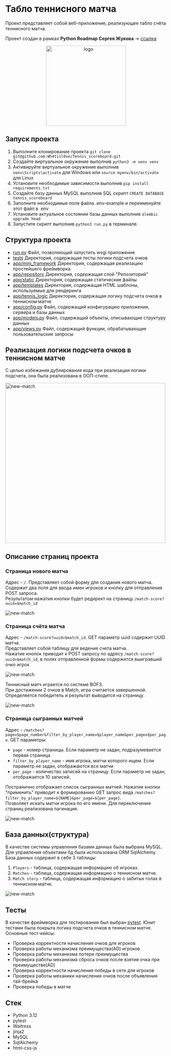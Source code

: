 # Табло теннисного матча

Проект представляет собой веб-приложение, реализующее табло счёта теннисного матча.

Проект создан в рамках **Python Roadmap Сергея Жукова** -> [ссылка](https://zhukovsd.github.io/python-backend-learning-course/)
  

<p align="center">
  <img src="./docs/logo.png" width="250" height="250" alt="logo"/>
</p>

## Запуск проекта
1. Выполните клонирование проекта `git clone git@github.com:Wh4tisl0ve/Tennis_scoreboard.git`
2. Создайте виртуальное окружение выполнив `python3 -m venv venv`
3. Активируйте виртуальное окружение выполнив `venv\Scripts\activate` для Windows или `source myenv/bin/activate` для Linux
4. Установите необходимые зависимости выполнив `pip install requirements.txt`
5. Создайте базу данных MySQL выполнив SQL скрипт `CREATE DATABASE tennis_scoreboard`
6. Заполните необходимые поля файла .env-example и переименуйте этот файл в .env
7. Установите актуальное состояние базы данных выполнив `alembic upgrade head` 
8. Запустите скрипт выполнив `python3 run.py` в терминале.

## Структура проекта

* [run.py](run.py) Файл, позволяющий запустить wsgi приложение
* [tests](tests) Директория, содержащая тесты логики подсчета очков
* [app/mini_framework](app/mini_framework) Директория, содержащая реализацию простейшего фреймворка
* [app/repository](app/repository) Директория, содержащая слой "Репозиторий"
* [app/static](app/static) Директория, содержащая статические файлы
* [app/templates](app/templates) Директория, содержащая HTML шаблоны, используемые для рендеринга
* [app/tennis_logic](app/tennis_logic) Директория, содержащая логику подсчета очков в теннисном матче
* [app/config.py](app/config.py) Файл, содержащий конфигурацию приложения, сервера и базы данных
* [app/models.py](app/models.py) Файл, содержащий объекты, описывающие структуру данных
* [app/views.py](app/controllers.py) Файл, содержащий функции, обрабатывающие пользовательские запросы

## Реализация логики подсчета очков в теннисном матче
С целью избежания дублирования кода при реализации логики подсчета, она была реализована в ООП-стиле.

<img src="./docs/tennis-schema.png" width="500" height="500" alt="new-match"/>

## Описание страниц проекта
### Страница нового матча 
Адрес - `/`.
Представляет собой форму для создания нового матча. 
Содержит два поля для ввода имен игроков и кнопку для отправления POST запроса.  
Результатом нажатия кнопки будет редирект на страницу `/match-score?uuid=$match_id`

<img src="./docs/new-match.jpg" alt="new-match"/>

### Страница счёта матча
Адрес - `/match-score?uuid=$match_id`. GET параметр uuid содержит UUID матча.  
Представляет собой таблицу для ведения счета матча.  
Нажатие кнопок приводит к POST запросу по адресу `/match-score?uuid=$match_id`, в полях отправленной формы содержится выигравший очко игрок

<img src="./docs/match-score.jpg" alt="new-match"/>

Теннисный матч играется по системе BOF3.  
При достижении 2 очков в Match, игра считается завершенной. Определяется победитель и результат выводится на страницу.

<img src="./docs/match-score-end.jpg" alt="new-match"/>

### Страница сыгранных матчей
Адрес - `/matches?page=$page_number&filter_by_player_name=$player_name&per_page=$per_page`. GET параметры:
* `page` - номер страницы. Если параметр не задан, подразумевается первая страница  
* `filter_by_player_name` - имя игрока, матчи которого ищем. Если параметр не задан, отображаются все матчи
* `per_page` - количество записей на страницу. Если параметр не задан, отображается 10 записей.

Постранично отображает список сыгранных матчей. 
Нажатие кнопки "применить" приводит к формированию GET запрос вида `/matches?filter_by_player_name=${NAME}&per_page=${per_page}`.  
Позволяет искать матчи игрока по его имени. 
Для переключения страниц реализована пагинация.

<img src="./docs/matches.jpg" alt="new-match"/>

## База данных(структура)
В качестве системы управления базами данных была выбрана MySQL. 
Для управления объектами бд была использована ORM SqlAlchemy.
База данных содержит в себе 3 таблицы:
1. `Players` - таблица, содержащая информацию об игроках.
2. `Matches` - таблица, содержащая информацию о теннисном матче.
3. `Match story` - таблица, содержащая информацию о забитых голах в теннисном матче.

<img src="./docs/db-schema.jpg" alt="new-match"/>

## Тесты
В качестве фреймворка для тестирования был выбран [pytest](https://docs.pytest.org/en/stable/index.html).
Юнит тестами была покрыта логика подсчета очков в теннисном матче. Основные тест-кейсы:
* Проверка корректности начисления очков для игроков
* Проверка работы механизма преимущества(AD) игроков
* Проверка работы механизма потери преимущества
* Проверка работы механизма сброса очков после взятия очка при преимуществе(AD)
* Проверка корректности начисления победы в сете для игроков
* Проверка работы механики начисления очков после объявления тай-брейка
* Проверка победы в матче

## Стек 

* Python 3.12
* pytest
* Waitress
* jinja2
* MySQL
* SqlAlchemy
* html-css-js
